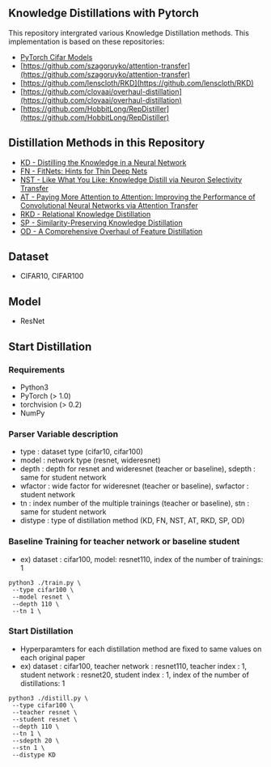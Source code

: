 ## Knowledge Distillations with Pytorch

This repository intergrated various Knowledge Distillation methods. This implementation is based on these repositories:

- [PyTorch Cifar Models](https://github.com/junyuseu/pytorch-cifar-models)
- [https://github.com/szagoruyko/attention-transfer](https://github.com/szagoruyko/attention-transfer)
- [https://github.com/lenscloth/RKD](https://github.com/lenscloth/RKD)
- [https://github.com/clovaai/overhaul-distillation](https://github.com/clovaai/overhaul-distillation)
- [https://github.com/HobbitLong/RepDistiller](https://github.com/HobbitLong/RepDistiller)

## Distillation Methods in this Repository

- [KD - Distilling the Knowledge in a Neural Network](https://arxiv.org/pdf/1503.02531.pdf)
- [FN - FitNets: Hints for Thin Deep Nets](https://arxiv.org/pdf/1412.6550.pdf)
- [NST - Like What You Like: Knowledge Distill via Neuron Selectivity Transfer](https://arxiv.org/pdf/1707.01219.pdf)
- [AT - Paying More Attention to Attention: Improving the Performance of Convolutional Neural Networks via Attention Transfer](https://arxiv.org/pdf/1612.03928.pdf)
- [RKD - Relational Knowledge Distillation](https://openaccess.thecvf.com/content_CVPR_2019/papers/Park_Relational_Knowledge_Distillation_CVPR_2019_paper.pdf)
- [SP - Similarity-Preserving Knowledge Distillation](https://openaccess.thecvf.com/content_ICCV_2019/papers/Tung_Similarity-Preserving_Knowledge_Distillation_ICCV_2019_paper.pdf)
- [OD - A Comprehensive Overhaul of Feature Distillation](https://openaccess.thecvf.com/content_ICCV_2019/papers/Heo_A_Comprehensive_Overhaul_of_Feature_Distillation_ICCV_2019_paper.pdf)

## Dataset
- CIFAR10, CIFAR100

## Model
- ResNet

## Start Distillation
### Requirements
- Python3
- PyTorch (> 1.0)
- torchvision (> 0.2)
- NumPy

### Parser Variable description
- type : dataset type (cifar10, cifar100)
- model : network type (resnet, wideresnet)
- depth : depth for resnet and wideresnet (teacher or baseline), sdepth : same for student network
- wfactor : wide factor for wideresnet (teacher or baseline), swfactor : student network
- tn : index number of the multiple trainings (teacher or baseline), stn : same for student network
- distype : type of distillation method (KD, FN, NST, AT, RKD, SP, OD)

### Baseline Training for teacher network or baseline student 
- ex) dataset : cifar100, model: resnet110, index of the number of trainings: 1
```
python3 ./train.py \
 --type cifar100 \
 --model resnet \
 --depth 110 \
 --tn 1 \
```

### Start Distillation
- Hyperparamters for each distillation method are fixed to same values on each original paper
- ex) dataset : cifar100, teacher network : resnet110, teacher index : 1,  student network : resnet20, student index : 1, index of the number of distillations: 1
```
python3 ./distill.py \
 --type cifar100 \
 --teacher resnet \
 --student resnet \
 --depth 110 \
 --tn 1 \
 --sdepth 20 \
 --stn 1 \
 --distype KD
```
